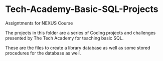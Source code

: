 # Tech-Academy-Basic-SQL-Projects
Assigntments for NEXUS Course

The projects in this folder are a series of Coding projects and 
challenges presented by The Tech Academy for teaching basic SQL.

These are the files to create a library database as well as some 
stored procedures for the database as well.
